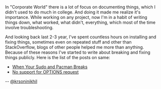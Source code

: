 In "Corporate World" there is a lot of focus on documenting things,
which I didn't used to do much in college. And doing it made me
realize it's importance. While working on any project, now I'm in a
habit of writing things down, what worked, what didn't, everything,
which most of the time involve troubleshooting.

And looking back last 2-3 year, I've spent countless hours on
installing and fixing things, sometimes even on repeated stuff and
other than StackOverflow, blogs of other people helped me more than
anything. Because of these reasons I've started to write about
breaking and fixing things publicly. Here is the list of the posts on
same:

- [When Your Sudo and Pacman
  Breaks](/2018/01/07/when-your-sudo-and-pacman-breaks)
- [No support for OPTIONS
  request](/2018/03/23/what-is-that-options-request-before-post-and-cross-origin-resource-sharing)

--
[@krsoninikhil](https://twitter.com/krsoninikhil)
